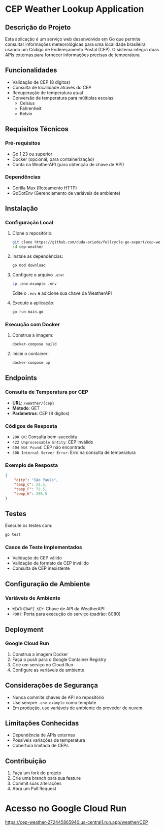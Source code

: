# CEP Weather Lookup Application

## Descrição do Projeto

Esta aplicação é um serviço web desenvolvido em Go que permite consultar informações meteorológicas para uma localidade brasileira usando um Código de Endereçamento Postal (CEP). O sistema integra duas APIs externas para fornecer informações precisas de temperatura.

## Funcionalidades

- Validação de CEP (8 dígitos)
- Consulta de localidade através do CEP
- Recuperação de temperatura atual
- Conversão de temperatura para múltiplas escalas:
  - Celsius
  - Fahrenheit
  - Kelvin

## Requisitos Técnicos

### Pré-requisitos

- Go 1.23 ou superior
- Docker (opcional, para containerização)
- Conta na WeatherAPI (para obtenção de chave de API)

### Dependências

- Gorilla Mux (Roteamento HTTP)
- GoDotEnv (Gerenciamento de variáveis de ambiente)

## Instalação

### Configuração Local

1. Clone o repositório:

   ```bash
   git clone https://github.com/duda-ariede/fullcycle-go-expert/cep-weather.git
   cd cep-weather
   ```

2. Instale as dependências:

   ```bash
   go mod download
   ```

3. Configure o arquivo `.env`:

   ```bash
   cp .env.example .env
   ```

   Edite o `.env` e adicione sua chave da WeatherAPI

4. Execute a aplicação:
   ```bash
   go run main.go
   ```

### Execução com Docker

1. Construa a imagem:

   ```bash
   docker-compose build
   ```

2. Inicie o container:
   ```bash
   docker-compose up
   ```

## Endpoints

### Consulta de Temperatura por CEP

- **URL**: `/weather/{cep}`
- **Método**: GET
- **Parâmetros**: CEP (8 dígitos)

### Códigos de Resposta

- `200 OK`: Consulta bem-sucedida
- `422 Unprocessable Entity`: CEP inválido
- `404 Not Found`: CEP não encontrado
- `500 Internal Server Error`: Erro na consulta de temperatura

### Exemplo de Resposta

```json
{
	"city": "São Paulo",
	"temp_C": 22.5,
	"temp_F": 72.5,
	"temp_K": 295.5
}
```

## Testes

Execute os testes com:

```bash
go test
```

### Casos de Teste Implementados

- Validação de CEP válido
- Validação de formato de CEP inválido
- Consulta de CEP inexistente

## Configuração de Ambiente

### Variáveis de Ambiente

- `WEATHERAPI_KEY`: Chave de API da WeatherAPI
- `PORT`: Porta para execução do serviço (padrão: 8080)

## Deployment

### Google Cloud Run

1. Construa a imagem Docker
2. Faça o push para o Google Container Registry
3. Crie um serviço no Cloud Run
4. Configure as variáveis de ambiente

## Considerações de Segurança

- Nunca commite chaves de API no repositório
- Use sempre `.env.example` como template
- Em produção, use variáveis de ambiente do provedor de nuvem

## Limitações Conhecidas

- Dependência de APIs externas
- Possíveis variações de temperatura
- Cobertura limitada de CEPs

## Contribuição

1. Faça um fork do projeto
2. Crie uma branch para sua feature
3. Commit suas alterações
4. Abra um Pull Request

# Acesso no Google Cloud Run

https://cep-weather-272445865940.us-central1.run.app/weather/CEP

